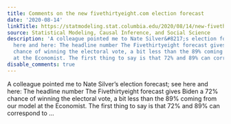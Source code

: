 ```yaml
---
title: Comments on the new fivethirtyeight.com election forecast
date: '2020-08-14'
linkTitle: https://statmodeling.stat.columbia.edu/2020/08/14/new-fivethirtyeight-com-election-forecast/
source: Statistical Modeling, Causal Inference, and Social Science
description: 'A colleague pointed me to Nate Silver&#8217;s election forecast; see
  here and here: The headline number The Fivethirtyeight forecast gives Biden a 72%
  chance of winning the electoral vote, a bit less than the 89% coming from our model
  at the Economist. The first thing to say is that 72% and 89% can correspond to ...'
disable_comments: true
---
```

A colleague pointed me to Nate Silver&#8217;s election forecast; see here and here: The headline number The Fivethirtyeight forecast gives Biden a 72% chance of winning the electoral vote, a bit less than the 89% coming from our model at the Economist. The first thing to say is that 72% and 89% can correspond to ...